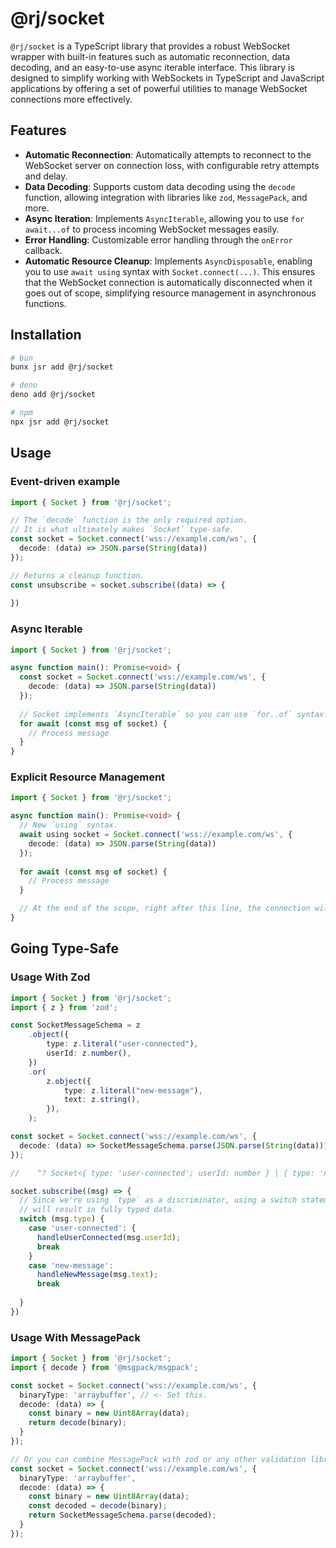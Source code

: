 # @rj/socket

`@rj/socket` is a TypeScript library that provides a robust WebSocket wrapper with built-in features such as automatic reconnection, data decoding, and an easy-to-use async iterable interface. This library is designed to simplify working with WebSockets in TypeScript and JavaScript applications by offering a set of powerful utilities to manage WebSocket connections more effectively.

## Features

- **Automatic Reconnection**: Automatically attempts to reconnect to the WebSocket server on connection loss, with configurable retry attempts and delay.
- **Data Decoding**: Supports custom data decoding using the `decode` function, allowing integration with libraries like `zod`, `MessagePack`, and more.
- **Async Iteration**: Implements `AsyncIterable`, allowing you to use `for await...of` to process incoming WebSocket messages easily.
- **Error Handling**: Customizable error handling through the `onError` callback.
- **Automatic Resource Cleanup**: Implements `AsyncDisposable`, enabling you to use `await using` syntax with `Socket.connect(...)`. This ensures that the WebSocket connection is automatically disconnected when it goes out of scope, simplifying resource management in asynchronous functions.

## Installation

```sh
# bun
bunx jsr add @rj/socket

# deno
deno add @rj/socket

# npm
npx jsr add @rj/socket
```

## Usage

### Event-driven example

```ts
import { Socket } from '@rj/socket';

// The `decode` function is the only required option.
// It is what ultimately makes `Socket` type-safe.
const socket = Socket.connect('wss://example.com/ws', {
  decode: (data) => JSON.parse(String(data))
});

// Returns a cleanup function.
const unsubscribe = socket.subscribe((data) => {
  
})

```

### Async Iterable

```ts
import { Socket } from '@rj/socket';

async function main(): Promise<void> {
  const socket = Socket.connect('wss://example.com/ws', {
    decode: (data) => JSON.parse(String(data))
  });
  
  // Socket implements `AsyncIterable` so you can use `for..of` syntax.
  for await (const msg of socket) {
    // Process message
  }
}
```

### Explicit Resource Management

```ts
import { Socket } from '@rj/socket';

async function main(): Promise<void> {
  // New `using` syntax.
  await using socket = Socket.connect('wss://example.com/ws', {
    decode: (data) => JSON.parse(String(data))
  });
  
  for await (const msg of socket) {
    // Process message
  }

  // At the end of the scope, right after this line, the connection will be automatically drop and all listeners will be cleared.
}
```

## Going Type-Safe

### Usage With Zod

```ts
import { Socket } from '@rj/socket';
import { z } from 'zod';

const SocketMessageSchema = z
	.object({
		type: z.literal("user-connected"),
		userId: z.number(),
	})
	.or(
		z.object({
			type: z.literal("new-message"),
			text: z.string(),
		}),
	);

const socket = Socket.connect('wss://example.com/ws', {
  decode: (data) => SocketMessageSchema.parse(JSON.parse(String(data)))
});

//    ^? Socket<{ type: 'user-connected'; userId: number } | { type: 'new-message'; text: string }>

socket.subscribe((msg) => {
  // Since we're using `type` as a discriminator, using a switch statement here
  // will result in fully typed data.
  switch (msg.type) {
    case 'user-connected': {
      handleUserConnected(msg.userId);
      break
    }
    case 'new-message':
      handleNewMessage(msg.text);
      break
      
  }
})
```

### Usage With MessagePack

```ts
import { Socket } from '@rj/socket';
import { decode } from '@msgpack/msgpack';

const socket = Socket.connect('wss://example.com/ws', {
  binaryType: 'arraybuffer', // <- Set this.
  decode: (data) => {
    const binary = new Uint8Array(data);
    return decode(binary);
  }
});

// Or you can combine MessagePack with zod or any other validation library.
const socket = Socket.connect('wss://example.com/ws', {
  binaryType: 'arraybuffer',
  decode: (data) => {
    const binary = new Uint8Array(data);
    const decoded = decode(binary);
    return SocketMessageSchema.parse(decoded);
  }
});
```
